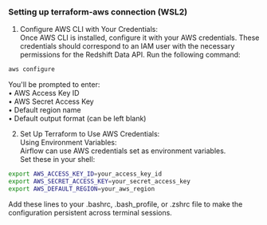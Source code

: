 ### Setting up terraform-aws connection (WSL2)

1.  Configure AWS CLI with Your Credentials:\
Once AWS CLI is installed, configure it with your AWS credentials. These credentials should correspond to an IAM user with the necessary permissions for the Redshift Data API.
Run the following command:

```cmd
aws configure
```
You'll be prompted to enter:\
• AWS Access Key ID\
• AWS Secret Access Key\
• Default region name\
• Default output format (can be left blank)

2. Set Up Terraform to Use AWS Credentials:\
Using Environment Variables:\
Airflow can use AWS credentials set as environment variables.\
Set these in your shell:

```bash
export AWS_ACCESS_KEY_ID=your_access_key_id
export AWS_SECRET_ACCESS_KEY=your_secret_access_key
export AWS_DEFAULT_REGION=your_aws_region
```

Add these lines to your .bashrc, .bash_profile, or .zshrc file to make the configuration persistent across terminal sessions.


